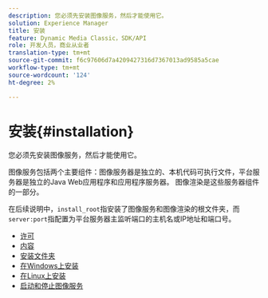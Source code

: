 ```yaml
---
description: 您必须先安装图像服务，然后才能使用它。
solution: Experience Manager
title: 安装
feature: Dynamic Media Classic，SDK/API
role: 开发人员，商业从业者
translation-type: tm+mt
source-git-commit: f6c97606d7a4209427316d7367013ad9585a5cae
workflow-type: tm+mt
source-wordcount: '124'
ht-degree: 2%

---
```



# 安装{#installation}

您必须先安装图像服务，然后才能使用它。

图像服务包括两个主要组件：图像服务器是独立的、本机代码可执行文件，平台服务器是独立的Java Web应用程序和应用程序服务器。 图像渲染是这些服务器组件的一部分。

在后续说明中，`install_root`指安装了图像服务和图像渲染的根文件夹，而`server:port`指配置为平台服务器主监听端口的主机名或IP地址和端口号。

* [许可](c-licensing.md)
* [内容](c-contents.md)
* [安装文件夹](c-install-folder.md)
* [在Windows上安装](t-installing-on-windows/t-installing-on-windows.md)
* [在Linux上安装](c-installing-linux/c-installing-linux.md)
* [启动和停止图像服务](t-starting-and-stopping/t-starting-and-stopping.md)
